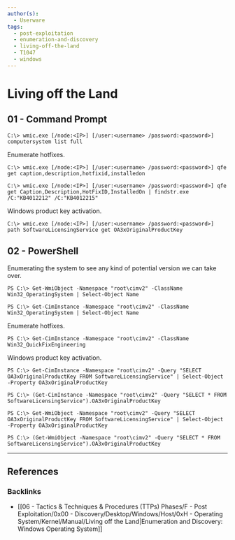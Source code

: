 ```yaml
---
author(s):
  - Userware
tags:
  - post-exploitation
  - enumeration-and-discovery
  - living-off-the-land
  - T1047
  - windows
---
```

# Living off the Land

## 01 - Command Prompt

```
C:\> wmic.exe [/node:<IP>] [/user:<username> /password:<password>] computersystem list full
```

Enumerate hotfixes.

```
C:\> wmic.exe [/node:<IP>] [/user:<username> /password:<password>] qfe get caption,description,hotfixid,installedon

C:\> wmic.exe [/node:<IP>] [/user:<username> /password:<password>] qfe get Caption,Description,HotFixID,InstalledOn | findstr.exe /C:"KB4012212" /C:"KB4012215"
```

Windows product key activation.

```
C:\> wmic.exe [/node:<IP>] [/user:<username> /password:<password>] path SoftwareLicensingService get OA3xOriginalProductKey
```

## 02 - PowerShell

Enumerating the system to see any kind of potential version we can take over.

```
PS C:\> Get-WmiObject -Namespace "root\cimv2" -ClassName Win32_OperatingSystem | Select-Object Name

PS C:\> Get-CimInstance -Namespace "root\cimv2" -ClassName Win32_OperatingSystem | Select-Object Name
```

Enumerate hotfixes.

```
PS C:\> Get-CimInstance -Namespace "root\cimv2" -ClassName Win32_QuickFixEngineering
```

Windows product key activation.

```
PS C:\> Get-CimInstance -Namespace "root\cimv2" -Query "SELECT OA3xOriginalProductKey FROM SoftwareLicensingService" | Select-Object -Property OA3xOriginalProductKey

PS C:\> (Get-CimInstance -Namespace "root\cimv2" -Query "SELECT * FROM SoftwareLicensingService").OA3xOriginalProductKey

PS C:\> Get-WmiObject -Namespace "root\cimv2" -Query "SELECT OA3xOriginalProductKey FROM SoftwareLicensingService" | Select-Object -Property OA3xOriginalProductKey

PS C:\> (Get-WmiObject -Namespace "root\cimv2" -Query "SELECT * FROM SoftwareLicensingService").OA3xOriginalProductKey
```

---
## References

### Backlinks

- [[06 - Tactics & Techniques & Procedures (TTPs) Phases/F - Post Exploitation/0x00 - Discovery/Desktop/Windows/Host/0xH - Operating System/Kernel/Manual/Living off the Land|Enumeration and Discovery: Windows Operating System]]